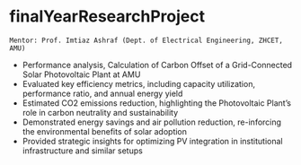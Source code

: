 # finalYearResearchProject
```
Mentor: Prof. Imtiaz Ashraf (Dept. of Electrical Engineering, ZHCET, AMU)
```
- Performance analysis, Calculation of Carbon Offset of a Grid-Connected Solar Photovoltaic Plant at AMU
- Evaluated key efficiency metrics, including capacity utilization, performance ratio, and annual energy yield
- Estimated CO2 emissions reduction, highlighting the Photovoltaic Plant’s role in carbon neutrality and sustainability
- Demonstrated energy savings and air pollution reduction, re-inforcing the environmental benefits of solar adoption
- Provided strategic insights for optimizing PV integration in institutional infrastructure and similar setups
